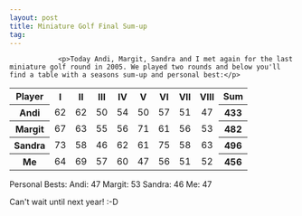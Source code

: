 ```yaml
---
layout: post
title: Miniature Golf Final Sum-up
tag: 
---
```



                <p>Today Andi, Margit, Sandra and I met again for the last miniature golf round in 2005. We played two rounds and below you'll find a table with a seasons sum-up and personal best:</p>
<table>
<tr>
<th>Player</th>
<th>I</th>
<th>II</th>
<th>III</th>
<th>IV</th>
<th>V</th>
<th>VI</th>
<th>VII</th>
<th>VIII</th>
<th>Sum</th>
</tr>
<tr>
<th>Andi</th>
<td align="center">62</td>
<td align="center">62</td>
<td align="center">50</td>
<td align="center">54</td>
<td align="center">50</td>
<td align="center">57</td>
<td align="center">51</td>
<td align="center">47</td>
<th>433</th>
</tr>
<tr>
<th>Margit</th>
<td align="center">67</td>
<td align="center">63</td>
<td align="center">55</td>
<td align="center">56</td>
<td align="center">71</td>
<td align="center">61</td>
<td align="center">56</td>
<td align="center">53</td>
<th>482</th>
</tr>
<tr>
<th>Sandra</th>
<td align="center">73</td>
<td align="center">58</td>
<td align="center">46</td>
<td align="center">62</td>
<td align="center">61</td>
<td align="center">75</td>
<td align="center">58</td>
<td align="center">63</td>
<th>496</th>
</tr>
<tr>
<th>Me</th>
<td align="center">64</td>
<td align="center">69</td>
<td align="center">57</td>
<td align="center">60</td>
<td align="center">47</td>
<td align="center">56</td>
<td align="center">51</td>
<td align="center">52</td>
<th>456</th>
</tr>
</table>
<p>Personal Bests:
Andi: 47
Margit: 53
Sandra: 46
Me: 47</p>
<p>Can't wait until next year! :-D</p>
            
